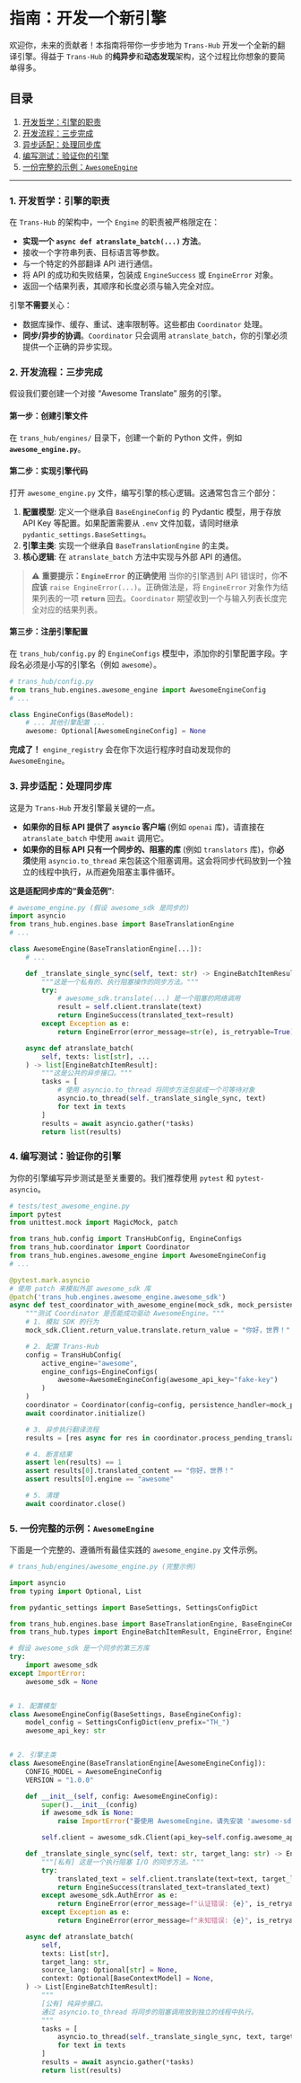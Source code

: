 # 指南：开发一个新引擎

欢迎你，未来的贡献者！本指南将带你一步步地为 `Trans-Hub` 开发一个全新的翻译引擎。得益于 `Trans-Hub` 的**纯异步**和**动态发现**架构，这个过程比你想象的要简单得多。

## 目录

1. [开发哲学：引擎的职责](#1-开发哲学引擎的职责)
2. [开发流程：三步完成](#2-开发流程三步完成)
3. [异步适配：处理同步库](#3-异步适配处理同步库)
4. [编写测试：验证你的引擎](#4-编写测试验证你的引擎)
5. [一份完整的示例：`AwesomeEngine`](#5-一份完整的示例awesomeengine)

---

### **1. 开发哲学：引擎的职责**

在 `Trans-Hub` 的架构中，一个 `Engine` 的职责被严格限定在：

- **实现一个 `async def atranslate_batch(...)` 方法**。
- 接收一个字符串列表、目标语言等参数。
- 与一个特定的外部翻译 API 进行通信。
- 将 API 的成功和失败结果，包装成 `EngineSuccess` 或 `EngineError` 对象。
- 返回一个结果列表，其顺序和长度必须与输入完全对应。

引擎**不需要**关心：

- 数据库操作、缓存、重试、速率限制等。这些都由 `Coordinator` 处理。
- **同步/异步的协调**。`Coordinator` 只会调用 `atranslate_batch`，你的引擎必须提供一个正确的异步实现。

### **2. 开发流程：三步完成**

假设我们要创建一个对接 “Awesome Translate” 服务的引擎。

#### **第一步：创建引擎文件**

在 `trans_hub/engines/` 目录下，创建一个新的 Python 文件，例如 **`awesome_engine.py`**。

#### **第二步：实现引擎代码**

打开 `awesome_engine.py` 文件，编写引擎的核心逻辑。这通常包含三个部分：

1.  **配置模型**: 定义一个继承自 `BaseEngineConfig` 的 Pydantic 模型，用于存放 API Key 等配置。如果配置需要从 `.env` 文件加载，请同时继承 `pydantic_settings.BaseSettings`。
2.  **引擎主类**: 实现一个继承自 `BaseTranslationEngine` 的主类。
3.  **核心逻辑**: 在 `atranslate_batch` 方法中实现与外部 API 的通信。

> ⚠️ **重要提示：`EngineError` 的正确使用**
> 当你的引擎遇到 API 错误时，你**不应该** `raise EngineError(...)`。正确做法是，将 `EngineError` 对象作为结果列表的一项 **`return`** 回去。`Coordinator` 期望收到一个与输入列表长度完全对应的结果列表。

#### **第三步：注册引擎配置**

在 `trans_hub/config.py` 的 `EngineConfigs` 模型中，添加你的引擎配置字段。字段名必须是小写的引擎名（例如 `awesome`）。

```python
# trans_hub/config.py
from trans_hub.engines.awesome_engine import AwesomeEngineConfig
# ...

class EngineConfigs(BaseModel):
    # ... 其他引擎配置 ...
    awesome: Optional[AwesomeEngineConfig] = None
```

**完成了！** `engine_registry` 会在你下次运行程序时自动发现你的 `AwesomeEngine`。

### **3. 异步适配：处理同步库**

这是为 `Trans-Hub` 开发引擎最关键的一点。

- **如果你的目标 API 提供了 `asyncio` 客户端** (例如 `openai` 库)，请直接在 `atranslate_batch` 中使用 `await` 调用它。
- **如果你的目标 API 只有一个同步的、阻塞的库** (例如 `translators` 库)，你**必须**使用 `asyncio.to_thread` 来包装这个阻塞调用。这会将同步代码放到一个独立的线程中执行，从而避免阻塞主事件循环。

**这是适配同步库的“黄金范例”**:

```python
# awesome_engine.py (假设 awesome_sdk 是同步的)
import asyncio
from trans_hub.engines.base import BaseTranslationEngine
# ...

class AwesomeEngine(BaseTranslationEngine[...]):
    # ...

    def _translate_single_sync(self, text: str) -> EngineBatchItemResult:
        """这是一个私有的、执行阻塞操作的同步方法。"""
        try:
            # awesome_sdk.translate(...) 是一个阻塞的网络调用
            result = self.client.translate(text)
            return EngineSuccess(translated_text=result)
        except Exception as e:
            return EngineError(error_message=str(e), is_retryable=True)

    async def atranslate_batch(
        self, texts: list[str], ...
    ) -> list[EngineBatchItemResult]:
        """这是公共的异步接口。"""
        tasks = [
            # 使用 asyncio.to_thread 将同步方法包装成一个可等待对象
            asyncio.to_thread(self._translate_single_sync, text)
            for text in texts
        ]
        results = await asyncio.gather(*tasks)
        return list(results)
```

### **4. 编写测试：验证你的引擎**

为你的引擎编写异步测试是至关重要的。我们推荐使用 `pytest` 和 `pytest-asyncio`。

```python
# tests/test_awesome_engine.py
import pytest
from unittest.mock import MagicMock, patch

from trans_hub.config import TransHubConfig, EngineConfigs
from trans_hub.coordinator import Coordinator
from trans_hub.engines.awesome_engine import AwesomeEngineConfig
# ...

@pytest.mark.asyncio
# 使用 patch 来模拟外部 awesome_sdk 库
@patch('trans_hub.engines.awesome_engine.awesome_sdk')
async def test_coordinator_with_awesome_engine(mock_sdk, mock_persistence_handler):
    """测试 Coordinator 是否能成功驱动 AwesomeEngine。"""
    # 1. 模拟 SDK 的行为
    mock_sdk.Client.return_value.translate.return_value = "你好，世界！"

    # 2. 配置 Trans-Hub
    config = TransHubConfig(
        active_engine="awesome",
        engine_configs=EngineConfigs(
            awesome=AwesomeEngineConfig(awesome_api_key="fake-key")
        )
    )
    coordinator = Coordinator(config=config, persistence_handler=mock_persistence_handler)
    await coordinator.initialize()

    # 3. 异步执行翻译流程
    results = [res async for res in coordinator.process_pending_translations(target_lang="zh-CN")]

    # 4. 断言结果
    assert len(results) == 1
    assert results[0].translated_content == "你好，世界！"
    assert results[0].engine == "awesome"

    # 5. 清理
    await coordinator.close()
```

### **5. 一份完整的示例：`AwesomeEngine`**

下面是一个完整的、遵循所有最佳实践的 `awesome_engine.py` 文件示例。

```python
# trans_hub/engines/awesome_engine.py (完整示例)

import asyncio
from typing import Optional, List

from pydantic_settings import BaseSettings, SettingsConfigDict

from trans_hub.engines.base import BaseTranslationEngine, BaseEngineConfig, BaseContextModel
from trans_hub.types import EngineBatchItemResult, EngineError, EngineSuccess

# 假设 awesome_sdk 是一个同步的第三方库
try:
    import awesome_sdk
except ImportError:
    awesome_sdk = None


# 1. 配置模型
class AwesomeEngineConfig(BaseSettings, BaseEngineConfig):
    model_config = SettingsConfigDict(env_prefix="TH_")
    awesome_api_key: str


# 2. 引擎主类
class AwesomeEngine(BaseTranslationEngine[AwesomeEngineConfig]):
    CONFIG_MODEL = AwesomeEngineConfig
    VERSION = "1.0.0"

    def __init__(self, config: AwesomeEngineConfig):
        super().__init__(config)
        if awesome_sdk is None:
            raise ImportError("要使用 AwesomeEngine，请先安装 'awesome-sdk' 库")

        self.client = awesome_sdk.Client(api_key=self.config.awesome_api_key)

    def _translate_single_sync(self, text: str, target_lang: str) -> EngineBatchItemResult:
        """[私有] 这是一个执行阻塞 I/O 的同步方法。"""
        try:
            translated_text = self.client.translate(text=text, target_language=target_lang)
            return EngineSuccess(translated_text=translated_text)
        except awesome_sdk.AuthError as e:
            return EngineError(error_message=f"认证错误: {e}", is_retryable=False)
        except Exception as e:
            return EngineError(error_message=f"未知错误: {e}", is_retryable=True)

    async def atranslate_batch(
        self,
        texts: List[str],
        target_lang: str,
        source_lang: Optional[str] = None,
        context: Optional[BaseContextModel] = None,
    ) -> List[EngineBatchItemResult]:
        """
        [公有] 纯异步接口。
        通过 asyncio.to_thread 将同步的阻塞调用放到独立的线程中执行。
        """
        tasks = [
            asyncio.to_thread(self._translate_single_sync, text, target_lang)
            for text in texts
        ]
        results = await asyncio.gather(*tasks)
        return list(results)
```

